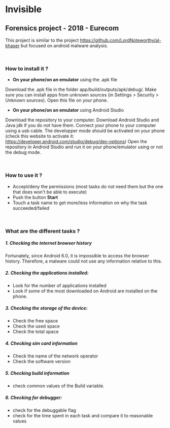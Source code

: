 # Invisible

## Forensics project - 2018 - Eurecom

This project is similar to the project https://github.com/LordNoteworthy/al-khaser but focused on android malware analysis.

&nbsp;
### **How to install it ?**

- **On your phone/on an emulator** using the .apk file

Download the .apk file in the folder app/build/outputs/apk/debug/.
Make sure you can install apps from unknown sources (in Settings > Security > Unknown sources).
Open this file on your phone. 

- **On your phone/on an emulator** using Android Studio

Download the repository to your computer.
Download Android Studio and Java jdk if you do not have them.
Connect your phone to your computer using a usb cable.
The developper mode should be activated on your phone (check this website to activate it: https://developer.android.com/studio/debug/dev-options)
Open the repository in Android Studio and run it on your phone/emulator using or not the debug mode.

&nbsp;
### **How to use it ?**

- Accept/deny the permissions (most tasks do not need them but the one that does won't be able to execute)
- Push the button **Start**
- Touch a task name to get more/less information on why the task succeeded/failed

&nbsp;
### **What are the different tasks ?**

##### 1. Checking the internet browser history
Fortunately, since Android 6.0, it is impossible to access the browser history. Therefore, a malware could not use any information relative to this.

##### 2. Checking the applications installed:
   - Look for the number of applications installed
   - Look if some of the most downloaded on Android are installed on the phone.

##### 3. Checking the storage of the device:
   - Check the free space
   - Check the used space
   - Check the total space

##### 4. Checking sim card information
   - Check the name of the network operator
   - Check the software version

##### 5. Checking build information
   - check common values of the Build variable.

##### 6. Checking for debugger:
   - check for the debuggable flag
   - check for the time spent in each task and compare it to reasonable values
